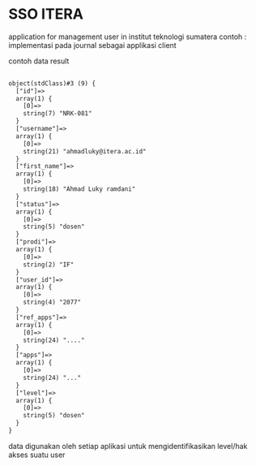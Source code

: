 # SSO ITERA 
application for management user in institut teknologi sumatera
contoh : implementasi pada journal sebagai applikasi client

contoh data result
``` html
	
object(stdClass)#3 (9) {
  ["id"]=>
  array(1) {
    [0]=>
    string(7) "NRK-081"
  }
  ["username"]=>
  array(1) {
    [0]=>
    string(21) "ahmadluky@itera.ac.id"
  }
  ["first_name"]=>
  array(1) {
    [0]=>
    string(18) "Ahmad Luky ramdani"
  }
  ["status"]=>
  array(1) {
    [0]=>
    string(5) "dosen"
  }
  ["prodi"]=>
  array(1) {
    [0]=>
    string(2) "IF"
  }
  ["user_id"]=>
  array(1) {
    [0]=>
    string(4) "2077"
  }
  ["ref_apps"]=>
  array(1) {
    [0]=>
    string(24) "...."
  }
  ["apps"]=>
  array(1) {
    [0]=>
    string(24) "..."
  }
  ["level"]=>
  array(1) {
    [0]=>
    string(5) "dosen"
  }
}

```

data digunakan oleh setiap aplikasi untuk mengidentifikasikan level/hak akses suatu user
